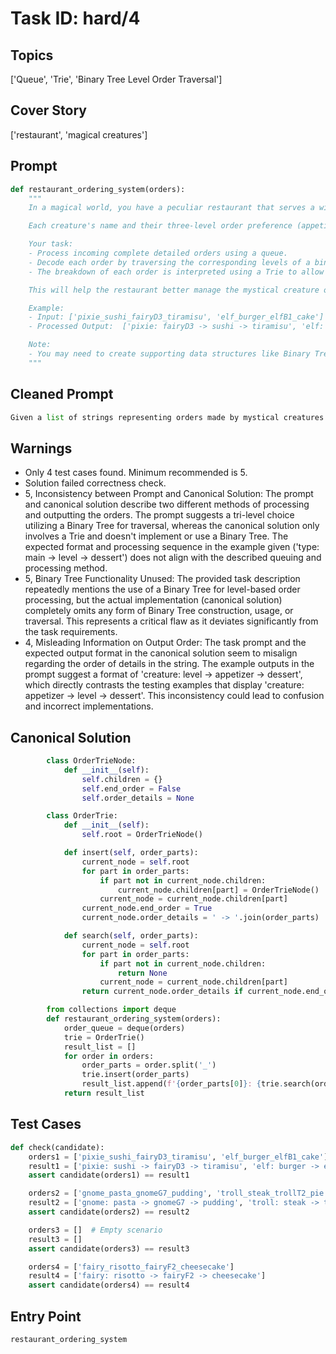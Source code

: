 # Task ID: hard/4

## Topics

['Queue', 'Trie', 'Binary Tree Level Order Traversal']

## Cover Story

['restaurant', 'magical creatures']

## Prompt

```python
def restaurant_ordering_system(orders):
    """
    In a magical world, you have a peculiar restaurant that serves a wide array of magical creatures. This restaurant specializes in dishes that can start with either a type of appetizer, main course, or dessert, and the creature orders based on a tri-level choice protocol implemented in a Binary Tree.

    Each creature's name and their three-level order preference (appetizer, main, dessert) are encoded in a series of strings (example: 'pixie_sushi_fairyD3_tiramisu'). The restaurant uses a queue system to manage and process orders in a manner that the order string is traversed based on levels of a Binary Tree (Appetizer -> Main Course -> Dessert).

    Your task:
    - Process incoming complete detailed orders using a queue.
    - Decode each order by traversing the corresponding levels of a binary tree to retrieve their string breakdown ('type_dish_level_specifics').
    - The breakdown of each order is interpreted using a Trie to allow retrieving the full specifics efficiently when required for each level.

    This will help the restaurant better manage the mystical creature orders in a time-efficient manner.

    Example:
    - Input: ['pixie_sushi_fairyD3_tiramisu', 'elf_burger_elfB1_cake']
    - Processed Output:  ['pixie: fairyD3 -> sushi -> tiramisu', 'elf: elfB1 -> burger -> cake']

    Note:
    - You may need to create supporting data structures like Binary Tree and Trie to decode and process the orders effectively.
    """
```

## Cleaned Prompt

```python
Given a list of strings representing orders made by mystical creatures in a magical restaurant (formatted as 'creature_dish_level_dessert'), implement a restaurant ordering system that processes these orders by constructing a Binary Tree for sequence traversal (Appetizer -> Main -> Dessert) and a Trie for efficient order detail retrieval. The function should return a list of processed orders in the format 'creature: main_dish -> level -> dessert'.
```

## Warnings

- Only 4 test cases found. Minimum recommended is 5.
- Solution failed correctness check.
- 5, Inconsistency between Prompt and Canonical Solution: The prompt and canonical solution describe two different methods of processing and outputting the orders. The prompt suggests a tri-level choice utilizing a Binary Tree for traversal, whereas the canonical solution only involves a Trie and doesn't implement or use a Binary Tree. The expected format and processing sequence in the example given ('type: main -> level -> dessert') does not align with the described queuing and processing method.
- 5, Binary Tree Functionality Unused: The provided task description repeatedly mentions the use of a Binary Tree for level-based order processing, but the actual implementation (canonical solution) completely omits any form of Binary Tree construction, usage, or traversal. This represents a critical flaw as it deviates significantly from the task requirements.
- 4, Misleading Information on Output Order: The task prompt and the expected output format in the canonical solution seem to misalign regarding the order of details in the string. The example outputs in the prompt suggest a format of 'creature: level -> appetizer -> dessert', which directly contrasts the testing examples that display 'creature: appetizer -> level -> dessert'. This inconsistency could lead to confusion and incorrect implementations.

## Canonical Solution

```python
        class OrderTrieNode:
            def __init__(self):
                self.children = {}
                self.end_order = False
                self.order_details = None

        class OrderTrie:
            def __init__(self):
                self.root = OrderTrieNode()

            def insert(self, order_parts):
                current_node = self.root
                for part in order_parts:
                    if part not in current_node.children:
                        current_node.children[part] = OrderTrieNode()
                    current_node = current_node.children[part]
                current_node.end_order = True
                current_node.order_details = ' -> '.join(order_parts)

            def search(self, order_parts):
                current_node = self.root
                for part in order_parts:
                    if part not in current_node.children:
                        return None
                    current_node = current_node.children[part]
                return current_node.order_details if current_node.end_order else None

        from collections import deque
        def restaurant_ordering_system(orders):
            order_queue = deque(orders)
            trie = OrderTrie()
            result_list = []
            for order in orders:
                order_parts = order.split('_')
                trie.insert(order_parts)
                result_list.append(f'{order_parts[0]}: {trie.search(order_parts)}')
            return result_list
```

## Test Cases

```python
def check(candidate):
    orders1 = ['pixie_sushi_fairyD3_tiramisu', 'elf_burger_elfB1_cake']
    result1 = ['pixie: sushi -> fairyD3 -> tiramisu', 'elf: burger -> elfB1 -> cake']
    assert candidate(orders1) == result1

    orders2 = ['gnome_pasta_gnomeG7_pudding', 'troll_steak_trollT2_pie']
    result2 = ['gnome: pasta -> gnomeG7 -> pudding', 'troll: steak -> trollT2 -> pie']
    assert candidate(orders2) == result2

    orders3 = []  # Empty scenario
    result3 = []
    assert candidate(orders3) == result3

    orders4 = ['fairy_risotto_fairyF2_cheesecake']
    result4 = ['fairy: risotto -> fairyF2 -> cheesecake']
    assert candidate(orders4) == result4
```

## Entry Point

`restaurant_ordering_system`

